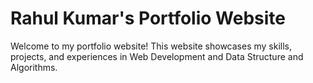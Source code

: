 # Rahul Kumar's Portfolio Website

Welcome to my portfolio website! This website showcases my skills, projects, and experiences in Web Development and Data Structure and Algorithms. 

